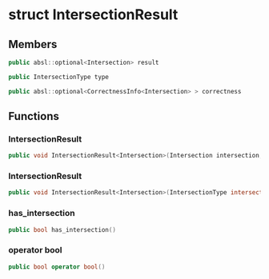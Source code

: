 # struct IntersectionResult


## Members

```cpp
public absl::optional<Intersection> result

```

```cpp
public IntersectionType type

```

```cpp
public absl::optional<CorrectnessInfo<Intersection> > correctness

```



## Functions

### IntersectionResult

```cpp
public void IntersectionResult<Intersection>(Intersection intersection, CorrectnessInfo<Intersection> correctness_info)
```


### IntersectionResult

```cpp
public void IntersectionResult<Intersection>(IntersectionType intersection_type)
```


### has_intersection

```cpp
public bool has_intersection()
```


### operator bool

```cpp
public bool operator bool()
```




